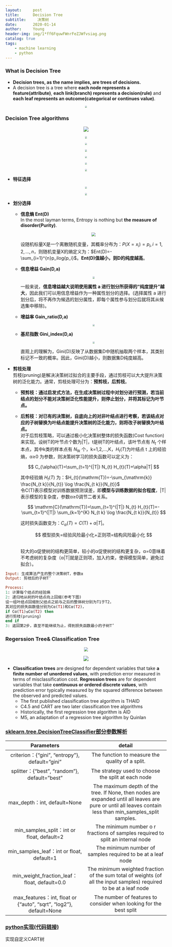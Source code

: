 ```yaml
---
layout:     post
title:      Decision Tree
subtitle:     决策树
date:       2020-01-14
author:     Young
header-img: img/1*ff6FquwFWnrFeZJWfvsiag.png
catalog: true
tags:
    - machine learning
    - python
---
```



### What is Decision Tree

  - **Decision trees, as the name implies, are trees of decisions.**
  - A decision tree is a tree where **each node represents a feature(attribute)**, **each link(branch) represents a decision(rule)** and **each leaf represents an outcome(categorical or continues value)**. 

<p align="center">
  <img src="https://miro.medium.com/max/2000/1*DUYbuD8el6Pkkj8-sw5LYw.png" style="zoom:40%" />
</p>

### Decision Tree algorithms

<p align="center">
  <img src="https://upload-images.jianshu.io/upload_images/3777066-960dcf8c1b4541ce.png" style="zoom:100%" />
</p>

<p align="center">
  <img src="https://github.com/Julian-young/Julian-young.github.io/raw/dev-jiale/img/WX20200115-150150@2x.png" style="zoom:40%" />
</p>
<p align="center">
  <img src="https://github.com/Julian-young/Julian-young.github.io/raw/dev-jiale/img/WX20200115-150231@2x.png" style="zoom:40%" />
</p>
<p align="center">
  <img src="https://github.com/Julian-young/Julian-young.github.io/raw/dev-jiale/img/WX20200115-150249@2x.png" style="zoom:40%" />
</p>
<p align="center">
  <img src="https://github.com/Julian-young/Julian-young.github.io/raw/dev-jiale/img/WX20200115-150302@2x.png" style="zoom:40%" />
</p>
<p align="center">
  <img src="https://github.com/Julian-young/Julian-young.github.io/raw/dev-jiale/img/WX20200115-150459@2x.png" style="zoom:40%" />
</p>
<p align="center">
  <img src="https://github.com/Julian-young/Julian-young.github.io/raw/dev-jiale/img/WX20200115-143351@2x.png" style="zoom:40%" />
</p>


- **特征选择**

<p align="center">
  <img src="https://github.com/Julian-young/Julian-young.github.io/raw/dev-jiale/img/WX20200115-143128@2x.png" style="zoom:40%" />
</p>
<p align="center">
  <img src="https://github.com/Julian-young/Julian-young.github.io/raw/dev-jiale/img/WX20200115-143351@2x.png" style="zoom:40%" />
</p>

- **划分选择**

  - **信息熵 Ent(D)**
    <br>
    In the most layman terms, Entropy is nothing but **the measure of disorder(Purity)**.
    <p align="center">
      <img src="https://miro.medium.com/max/1130/1*M15RZMSk8nGEyOnD8haF-A.png" style="zoom:80%" />
    </p>
  
    设随机标量X是一个离散随机变量，其概率分布为：$P(X=x_i)=p_i, i=1,2,...,n$，则随机变量X的熵定义为：$Ent(D)=-\sum_{i=1}^{n}p_ilog{p_i}$。**Ent(D)值越小，则D的纯度越高**。
  
  - **信息增益 Gain(D,a)**
    <p align="center">
      <img src="https://github.com/Julian-young/Julian-young.github.io/raw/dev-jiale/img/WX20200115-154400@2x.png" style="zoom:40%" />
    </p>
    
    一般来说，**信息增益越大说明使用属性 a 进行划分所获得的“纯度提升”越大**，因此我们可以用信息增益作为一种属性划分的选择。(选择属性 a 进行划分后，将不再作为候选的划分属性，即每个属性参与划分后就将其从候选集中移除)。
  
  - **增益率 Gain_ratio(D,a)**
    <p align="center">
      <img src="https://github.com/Julian-young/Julian-young.github.io/raw/dev-jiale/img/WX20200115-154439@2x.png" style="zoom:40%" />
    </p>
    
  - **基尼指数 Gini_index(D,a)**
    
    <p align="center">
      <img src="https://github.com/Julian-young/Julian-young.github.io/raw/dev-jiale/img/WX20200115-154534@2x.png" style="zoom:40%" />
    </p>
    
    直观上的理解为，Gini(D)反映了从数据集D中随机抽取两个样本，其类别标记不一致的概率。因此，Gini(D)越小，则数据集D纯度越高。
  
- **剪枝处理**
  <br>
  剪枝(pruning)是解决决策树过拟合的主要手段，通过剪枝可以大大提升决策树的泛化能力。通常，剪枝处理可分为：**预剪枝，后剪枝**。

  - **预剪枝：通过启发式方法，在生成决策树过程中对划分进行预测，若当前结点的划分不能对决策树泛化性能提升，则停止划分，并将其标记为叶节点。**
  
  - **后剪枝：对已有的决策树，自底向上的对非叶结点进行考察，若该结点对应的子树替换为叶结点能提升决策树的泛化能力，则将改子树替换为叶结点。**
    <br>
    对于后剪枝策略，可以通过极小化决策树整体的损失函数(Cost function)来实现。设树T的叶节点个数为|T|，t是树T的叶结点，该叶节点有 $N_t$ 个样本点，其中k类的样本点有 $N_{tk}$ 个，k=1,2,...,K，$H_t(T)$为叶结点 t 上的经验熵，α≥0 为参数，则决策树学习的损失函数可以定义为：
    
    <p align="center">
    $$
    C_{\alpha}(T)=\sum_{t=1}^{|T|} N_{t} H_{t}(T)+\alpha|T|
    $$
    </p>
    
    其中经验熵 $H_t(T)$ 为：$H_{t}(\mathrm{T})=-\sum_{\mathrm{k}} \frac{N_{t k}}{N_{t}} \log \frac{N_{t k}}{N_{t}}$
    <br>
    令C(T)表示模型对训练数据预测误差，即**模型与训练数据的拟合程度**，|T|表示模型的复杂度，参数α≥0调节二者关系。
    
    <p align="center">
    $$
    \mathrm{C}(\mathrm{T})=\sum_{t=1}^{|T|} N_{t} H_{t}(T)=-\sum_{t=1}^{|T|} \sum_{k=1}^{K} N_{t k} \log \frac{N_{t k}}{N_{t}}
    $$
    </p>
    
    这时损失函数变为：$C_{\alpha}(T)=C(\mathrm{T})+\alpha|T|$。
    
    <p align="center">
    $$
    模型损失=经验风险最小化+正则项=结构风险最小化
    $$
    </p>
    
    <br>
    较大的α促使树的结构更简单，较小的α促使树的结构更复杂，α=0意味着不考虑树的复杂度（α|T|就是正则项，加入约束，使得模型简单，避免过拟合）。


```ruby
Input: 生成算法产生的整个决策树T，参数α
Output: 剪枝后的子树T’

Process:
1: 计算每个结点的经验熵
2: 递归地从树的叶结点向上回缩(参考下图)
设一组叶结点回缩到父结点之前与之后的整体树分别为T1于T2，
其对应的损失函数值分别为Cα(T1)和Cα(T2)，
if Cα(T1)≤Cα(T2) then
进行剪枝(pruning)
end if
3: 返回第2步，直至不能继续为止，得到损失函数最小的子树T’
```

### Regerssion Tree& Classification Tree

<p align="center">
    <img src="https://github.com/Julian-young/Julian-young.github.io/raw/dev-jiale/img/WX20200114-164538.png" style="zoom:80%" />
</p>

<p align="center">
    <img src="https://www.digitalvidya.com/wp-content/uploads/2019/01/Image-4-2.png" style="zoom:100%" />
</p>

- **Classification trees** are designed for dependent variables that take **a finite number**
**of unordered values**, with prediction error measured in terms of misclassification cost. **Regression trees** are for dependent variables that take **continuous or ordered discrete values**, with prediction error typically measured by the squared difference between the observed and predicted values.
  - The first published classification tree algorithm is THAID
  - C4.5 and CART are two later classification tree algorithms 
  -  Historically, the first regression tree algorithm is AID
  -  M5, an adaptation of a regression tree algorithm by Quinlan
  
### [sklearn.tree.DecisionTreeClassifier部分参数解析](https://scikit-learn.org/stable/modules/generated/sklearn.tree.DecisionTreeClassifier.htmll)

Parameters            | detail
:-------------------------:|:-------------------------:
criterion：{“gini”, “entropy”}, default=”gini”|The function to measure the quality of a split. 
splitter：{“best”, “random”}, default=”best”|The strategy used to choose the split at each node
max_depth：int, default=None|The maximum depth of the tree. If None, then nodes are expanded until all leaves are pure or until all leaves contain less than min_samples_split samples.
min_samples_split：int or float, default=2|The minimum number o r fractions of samples required to split an internal node
min_samples_leaf：int or float, default=1|The minimum number of samples required to be at a leaf node
min_weight_fraction_leaf：float, default=0.0|The minimum weighted fraction of the sum total of weights (of all the input samples) required to be at a leaf node
max_features：int, float or {“auto”, “sqrt”, “log2”}, default=None|The number of features to consider when looking for the best split

### [python实现(代码链接)](https://github.com/Julian-young/Julian-young.github.io/blob/dev-jiale/ipynb/Task4_decision_tree.ipynb)

实现自定义CART树

